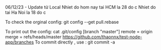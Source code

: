 06/12/23 - Update từ Local
Nhiet do hom nay tai HCM la 28 do c
Nhiet do tai Ha Noi la 18 do c

To check the orginal config: git config --get pull.rebase


To print out the config: cat .git/config
[branch "master"]
	remote = origin
	merge = refs/heads/master
https://github.com/thaonnx/test-node-app/branches
To commit directly , use : git commit -a





